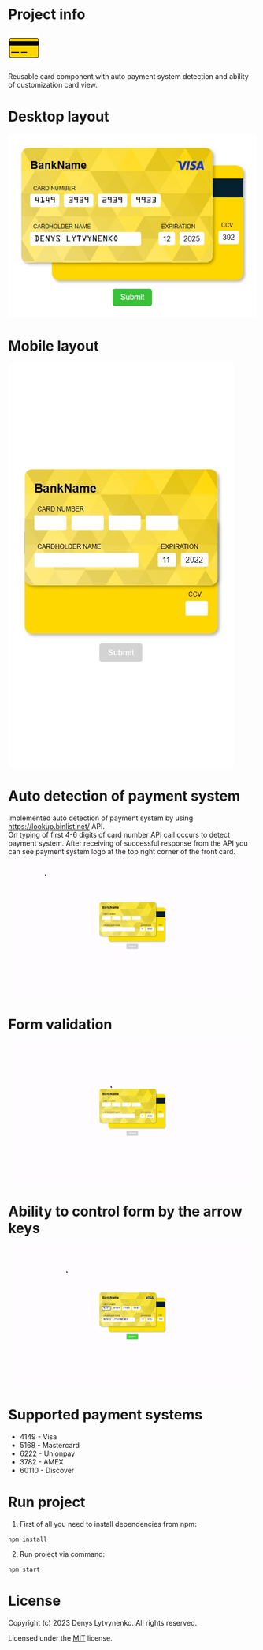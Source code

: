 # Project info

![Card icon](/public/favicon.png)

Reusable card component with auto payment system detection and ability of customization card view.

# Desktop layout

![Desktop layout](./demos//Desktop_layout_view.jpg)

# Mobile layout

![Mobile layout](./demos/4.Mobile_layout_view.jpg)

# Auto detection of payment system

Implemented auto detection of payment system by using https://lookup.binlist.net/ API. <br>
On typing of first 4-6 digits of card number API call occurs to detect payment system. After receiving of successful response from the API you can see payment system logo at the top right corner of the front card.
![Payment system auto detection](./demos/1.Payment_system_autodetection.gif)

# Form validation

![Form validation](./demos/2.Form_validation_and_submission.gif)

# Ability to control form by the arrow keys

![Control by the arrow keys](./demos/3.Ability_to_control_form_by_arrow_keys.gif)

# Supported payment systems

-   4149 - Visa
-   5168 - Mastercard
-   6222 - Unionpay
-   3782 - AMEX
-   60110 - Discover

# Run project

1. First of all you need to install dependencies from npm:

```
npm install
```

2. Run project via command:

```
npm start
```

# License

Copyright (c) 2023 Denys Lytvynenko. All rights reserved.

Licensed under the [MIT](./LICENSE.txt) license.
